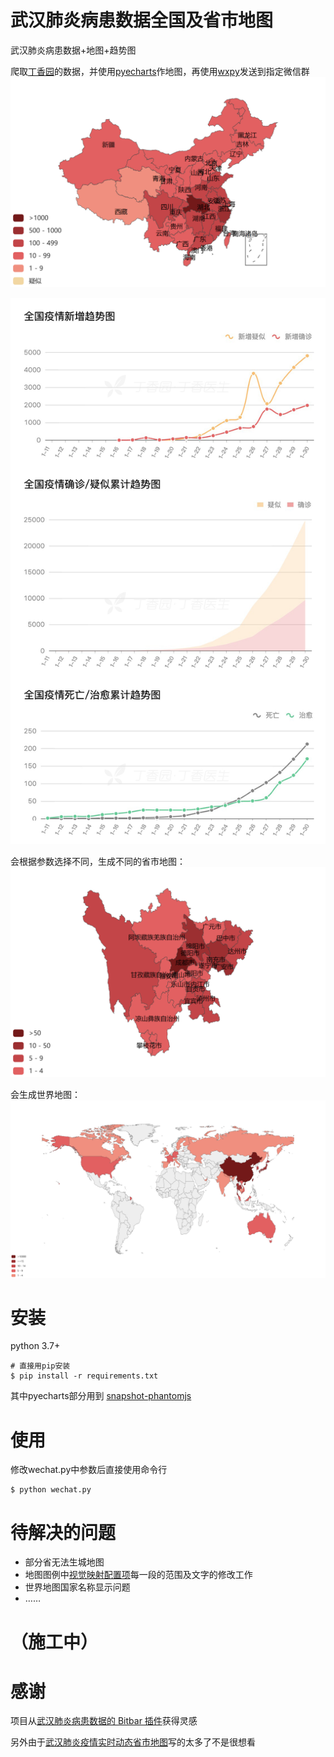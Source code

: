 # 武汉肺炎病患数据全国及省市地图

 武汉肺炎病患数据+地图+趋势图

 爬取[丁香园](https://3g.dxy.cn/newh5/view/pneumonia)的数据，并使用[pyecharts](https://github.com/pyecharts/pyecharts)作地图，再使用[wxpy](https://github.com/youfou/wxpy)发送到指定微信群
 ![Image](/images/map.png)

 ![Image](/images/virus.png)

 会根据参数选择不同，生成不同的省市地图：
 ![Image](/images/sichuanvirusmap.png)

 会生成世界地图：
 ![Image](/images/world.png)

 # 安装
 python 3.7+
 ```shell
# 直接用pip安装
$ pip install -r requirements.txt
```
其中pyecharts部分用到 [snapshot-phantomjs](http://pyecharts.org/#/zh-cn/render_images?id=snapshot-phantomjs)

# 使用
修改wechat.py中参数后直接使用命令行
```shell
$ python wechat.py
```

 # 待解决的问题

 * 部分省无法生城地图
 * 地图图例中[视觉映射配置项](http://pyecharts.org/#/zh-cn/global_options?id=visualmapopts%ef%bc%9a%e8%a7%86%e8%a7%89%e6%98%a0%e5%b0%84%e9%85%8d%e7%bd%ae%e9%a1%b9)每一段的范围及文字的修改工作
 * 世界地图国家名称显示问题
 * ……

 # （施工中）
 

 # 感谢
 项目从[武汉肺炎病患数据的 Bitbar 插件](https://github.com/Anthonyeef/wuhan-virus-bitbar-plugin)获得灵感
 
 另外由于[武汉肺炎疫情实时动态省市地图](https://github.com/wuhan2020/wuhan2020)写的太多了不是很想看
